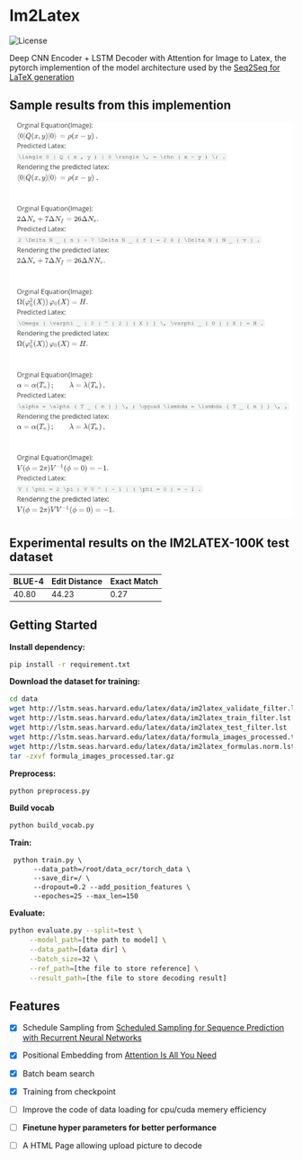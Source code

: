 


# Im2Latex

![License](https://img.shields.io/apm/l/vim-mode.svg)

Deep CNN Encoder + LSTM Decoder with Attention for Image to Latex, the pytorch implemention of the model architecture used by the [Seq2Seq for LaTeX generation](https://guillaumegenthial.github.io/image-to-latex.html)



## Sample results from this implemention



![sample_result](imgs/sample_result.png)





## Experimental results on the IM2LATEX-100K  test dataset

| BLUE-4 | Edit Distance | Exact Match |
| ------ | ------------- | ----------- |
| 40.80  | 44.23         | 0.27        |



## Getting Started



**Install dependency:**

```bash
pip install -r requirement.txt
```

**Download the dataset for training:**

```bash
cd data
wget http://lstm.seas.harvard.edu/latex/data/im2latex_validate_filter.lst
wget http://lstm.seas.harvard.edu/latex/data/im2latex_train_filter.lst
wget http://lstm.seas.harvard.edu/latex/data/im2latex_test_filter.lst
wget http://lstm.seas.harvard.edu/latex/data/formula_images_processed.tar.gz
wget http://lstm.seas.harvard.edu/latex/data/im2latex_formulas.norm.lst
tar -zxvf formula_images_processed.tar.gz
```

**Preprocess:**

```bash
python preprocess.py
```

**Build vocab**
```bash
python build_vocab.py
```

**Train:**

     python train.py \
          --data_path=/root/data_ocr/torch_data \
          --save_dir=/ \
          --dropout=0.2 --add_position_features \
          --epoches=25 --max_len=150
**Evaluate:**

```bash
python evaluate.py --split=test \
     --model_path=[the path to model] \
     --data_path=[data dir] \
     --batch_size=32 \
     --ref_path=[the file to store reference] \
     --result_path=[the file to store decoding result]
```



## Features

- [x] Schedule Sampling from [Scheduled Sampling for Sequence Prediction with Recurrent Neural Networks](https://arxiv.org/pdf/1506.03099.pdf)
- [x] Positional Embedding from [Attention Is All You Need](https://arxiv.org/abs/1706.03762)
- [x] Batch beam search
- [x] Training from checkpoint 
- [ ] Improve the code of data loading for cpu/cuda memery efficiency 
- [ ] **Finetune hyper parameters for better performance**
- [ ] A HTML Page allowing upload picture to decode

































